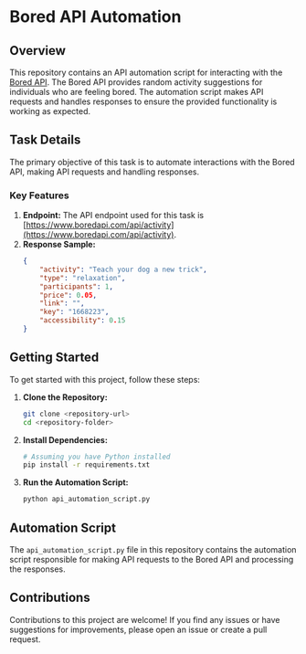 # Bored API Automation

## Overview
This repository contains an API automation script for interacting with the [Bored API](https://www.boredapi.com/api/activity). The Bored API provides random activity suggestions for individuals who are feeling bored. The automation script makes API requests and handles responses to ensure the provided functionality is working as expected.

## Task Details
The primary objective of this task is to automate interactions with the Bored API, making API requests and handling responses.

### Key Features
1. **Endpoint:** The API endpoint used for this task is [https://www.boredapi.com/api/activity](https://www.boredapi.com/api/activity).
2. **Response Sample:**
    ```json
    {
        "activity": "Teach your dog a new trick",
        "type": "relaxation",
        "participants": 1,
        "price": 0.05,
        "link": "",
        "key": "1668223",
        "accessibility": 0.15
    }
    ```

## Getting Started
To get started with this project, follow these steps:

1. **Clone the Repository:**
    ```bash
    git clone <repository-url>
    cd <repository-folder>
    ```

2. **Install Dependencies:**
    ```bash
    # Assuming you have Python installed
    pip install -r requirements.txt
    ```

3. **Run the Automation Script:**
    ```bash
    python api_automation_script.py
    ```

## Automation Script
The `api_automation_script.py` file in this repository contains the automation script responsible for making API requests to the Bored API and processing the responses.

## Contributions
Contributions to this project are welcome! If you find any issues or have suggestions for improvements, please open an issue or create a pull request.
